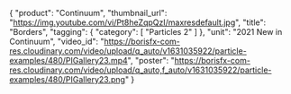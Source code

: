 {
   "product": "Continuum",
   "thumbnail_url": "https://img.youtube.com/vi/Pt8heZqpQzI/maxresdefault.jpg",
   "title": "Borders",
   "tagging": {
   "category": [
      "Particles 2"
    ]
   },
   "unit": "2021 New in Continuum",
   "video_id": "https://borisfx-com-res.cloudinary.com/video/upload/q_auto/v1631035922/particle-examples/480/PIGallery23.mp4",
   "poster": "https://borisfx-com-res.cloudinary.com/video/upload/q_auto,f_auto/v1631035922/particle-examples/480/PIGallery23.png"
}
